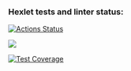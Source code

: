 ### Hexlet tests and linter status:
[![Actions Status](https://github.com/Esperansa10/php-project-48/actions/workflows/hexlet-check.yml/badge.svg)](https://github.com/Esperansa10/php-project-48/actions)

<a href="https://codeclimate.com/github/Esperansa10/php-project-48/maintainability"><img src="https://api.codeclimate.com/v1/badges/859c36cad424366a0d1a/maintainability" /></a>

[![Test Coverage](https://codeclimate.com/github/Esperansa10/php-project-48/badges/coverage.svg)](https://codeclimate.com/github/Esperansa10/php-project-48/coverage)
